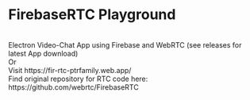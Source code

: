 # FirebaseRTC Playground
<br>
Electron Video-Chat App using Firebase and WebRTC (see releases for latest App download) 
<br>
Or
<br>
Visit https://fir-rtc-ptrfamily.web.app/
<br>
Find original repository for RTC code here: https://github.com/webrtc/FirebaseRTC
